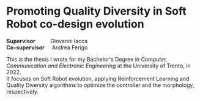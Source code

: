# Promoting Quality Diversity in Soft Robot co-design evolution

**Supervisor**     &emsp;&emsp;&nbsp; Giovanni Iacca <br>
**Co-supervisor**  &nbsp;&nbsp;&nbsp; Andrea Ferigo <br>

This is the thesis I wrote for my Bachelor's Degree in _Computer, Communication and Electronic Engineering_ at the University of Trento, in 2022. <br>
It focuses on Soft Robot evolution, applying Reinforcement Learning and Quality Diversity algorithms to optimize the controller and the morphology, respectively.
